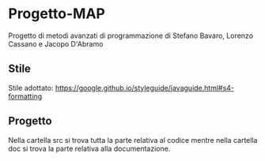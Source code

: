 # Progetto-MAP
Progetto di metodi avanzati di programmazione di Stefano Bavaro, Lorenzo Cassano e Jacopo D'Abramo

## Stile
Stile adottato: https://google.github.io/styleguide/javaguide.html#s4-formatting

## Progetto
Nella cartella src si trova tutta la parte relativa al codice mentre nella cartella doc si trova la parte relativa alla documentazione.